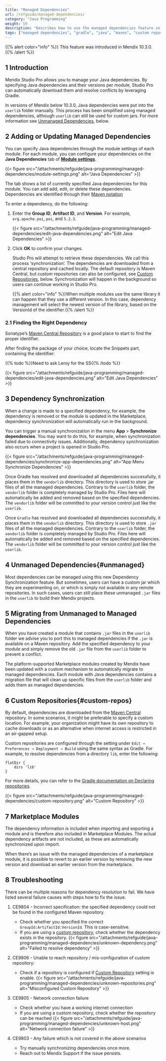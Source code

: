 ```yaml
---
title: "Managed Dependencies"
url: /refguide/managed-dependencies/
category: "Java Programming"
weight: 50
description: "Describes how to use the managed dependencies feature in Studio Pro"
tags: ["managed dependencies", "gradle", "java", "maven", "custom repository", "maven central", "dependency synchronization", "vendorlib"]
---
```


{{% alert color="info" %}}
This feature was introduced in Mendix 10.3.0.
{{% /alert %}}

## 1 Introduction

Mendix Studio Pro allows you to manage your Java dependencies. By specifying Java dependencies and their versions per module, Studio Pro can automatically download them and resolve conflicts by leveraging Gradle.

In versions of Mendix below 10.3.0, Java dependencies were put into the `userlib` folder manually. This process has been simplified using managed dependencies, although `userlib` can still be used for custom jars. For more information see [Unmanaged Dependencies](#unmanaged), below. 

## 2 Adding or Updating Managed Dependencies

You can specify Java dependencies through the module settings of each module. For each module, you can configure your dependencies on the **Java Dependencies** tab of [**Module settings**](/refguide/module-settings/). 

{{< figure src="/attachments/refguide/java-programming/managed-dependencies/module-settings.png" alt="Java Dependencies" >}}

The tab shows a list of currently specified Java dependencies for this module. You can add add, edit, or delete these dependencies. Dependencies are identified through their [Maven notation](https://maven.apache.org/guides/mini/guide-naming-conventions.html)

To enter a dependency, do the following:

1. Enter the **Group ID**, **Artifact ID**, and **Version**. For example, `org.apache.poi`, `poi`, and `5.2.3`.

    {{< figure src="/attachments/refguide/java-programming/managed-dependencies/edit-java-dependencies.png" alt="Edit Java Dependencies" >}}

1. Click **OK** to confirm your changes.

    Studio Pro will attempt to retrieve these dependencies. We call this process ‘synchronization’. The dependencies are downloaded from a central repository and cached locally. The default repository is Maven Central, but custom repositories can also be configured, see [Custom Repositories](#custom-repos), below. Synchronization will happen in the background so users can continue working in Studio Pro.

    {{% alert color="info" %}}When multiple modules use the same library it can happen that they use a different version. In this case, dependency management will select the newest version of the library, based on the VersionId of the identifier.{{% /alert %}}

### 2.1 Finding the Right Dependency

Sonatype’s [Maven Central Repository](https://central.sonatype.com/) is a good place to start to find the proper identifier.

After finding the package of your choice, locate the Snippets part, containing the identifier:

{{% todo %}}Need to ask Leroy for the SS{{% /todo %}}

{{< figure src="/attachments/refguide/java-programming/managed-dependencies/edit-java-dependencies.png" alt="Edit Java Dependencies" >}}

## 3 Dependency Synchronization

When a change is made to a specified dependency, for example, the dependency is removed or the module is updated in the Marketplace, dependency synchronization will automatically run in the background.

You can trigger a manual synchronization in the menu **App** > **Synchronize dependencies**. You may want to do this, for example, when synchronization failed due to connectivity issues. Additionally, dependency synchronization also occurs when a project is opened in Studio Pro.

{{< figure src="/attachments/refguide/java-programming/managed-dependencies/synchronize-app-dependencies.png" alt="App Menu Synchronize Dependencies" >}}

Once Gradle has resolved and downloaded all dependencies successfully, it places them in the `vendorlib` directory. This directory is used to store .jar files of all the managed dependencies. Contrary to the `userlib`  folder, the `vendorlib` folder is completely managed by Studio Pro. Files here will automatically be added and removed based on the specified dependencies. The `vendorlib` folder will be committed to your version control just like the `userlib`.

Once `Gradle` has resolved and downloaded all dependencies successfully, it places them in the `vendorlib` directory. This directory is used to store `.jar` files of all the managed dependencies. Contrary to the `userlib`  folder, the `vendorlib` folder is completely managed by Studio Pro. Files here will automatically be added and removed based on the specified dependencies. The `vendorlib` folder will be committed to your version control just like the `userlib`.

## 4 Unmanaged Dependencies{#unmanaged}

Most dependencies can be managed using this new Dependency Synchronization feature. But sometimes, users can have a custom jar which they are experimenting on, or which is simply not available in any remote repositories. In such cases, users can still place these unmanaged `.jar` files in the `userlib` to build their Mendix projects. 

## 5 Migrating from Unmanaged to Managed Dependencies 

When you have created a module that contains `.jar` files in the `userlib` folder we advise you to port this to managed dependencies if the `.jar` is available on a Maven repository. Add the specified dependency to your module and simply remove the old `.jar` file from the `userlib` folder to prevent a conflict.

The platform-supported Marketplace modules created by Mendix have been updated with a custom mechanism to automatically migrate to managed dependencies. Each module with Java dependencies contains a migration file that will clean up specific files from the `userlib` folder and adds them as managed dependencies.

## 6 Custom Repositories{#custom-repos}

By default, dependencies are downloaded from the [Maven Central](https://maven.apache.org/) repository. In some scenarios, it might be preferable to specify a custom location. For example, your organization might have its own repository to cache downloads or as an alternative when internet access is restricted in an air-gapped setup.

Custom repositories are configured through the setting under `Edit → Preferences → Deployment → Build` using the same syntax as Gradle. For example, to resolve dependencies from a directory `lib`, enter the following:

```
flatDir {
    dirs 'lib'
}
```

For more details, you can refer to the [Gradle documentation on Declaring repositories](https://docs.gradle.org/current/userguide/declaring_repositories.html).

{{< figure src="/attachments/refguide/java-programming/managed-dependencies/custom-repository.png" alt="Custom Repository" >}}

## 7 Marketplace Modules

The dependency information is included when importing and exporting a module and is therefore also included in Marketplace Modules. The actual dependency artifacts are not included, as these are automatically synchronized upon import.

When there’s an issue with the managed dependencies of a marketplace module, it is possible to revert to an earlier version by removing the new version and download an earlier version from the marketplace.

## 8 Troubleshooting

There can be multiple reasons for dependency resolution to fail. We have listed several failure causes with steps how to fix the issue.

1. CE9804 - Incorrect specification: the specified dependency could not be found in the configured Maven repository. 
    * Check whether you specified the correct `GroupId:ArtifactId:VersionId`. This is case-sensitive.
    * If you are using a [custom repository](magnet-link), check whether the dependency exists in the repository.
    {{< figure src="/attachments/refguide/java-programming/managed-dependencies/unknown-dependency.png" alt="Failed to resolve dependency" >}}

2. CE9806 - Unable to reach repository / mis-configuration of custom repository:
    * Check if a repository is configured if [Custom Repository](magnet-link) setting is enable.
    {{< figure src="/attachments/refguide/java-programming/managed-dependencies/unknown-repositories.png" alt="Misconfigured Custom Repository" >}}

3. CE9805 - Network connection failure
    * Check whether you have a working internet connection
    * If you are using a custom repository, check whether the repository can be reached
    {{< figure src="/attachments/refguide/java-programming/managed-dependencies/unknown-host.png" alt="Network connection failure" >}}

4. CE9803 - Any failure which is not covered in the above scenarios
    * Try manually synchronizing dependencies once more.
    * Reach out to Mendix Support if the issue persists.

